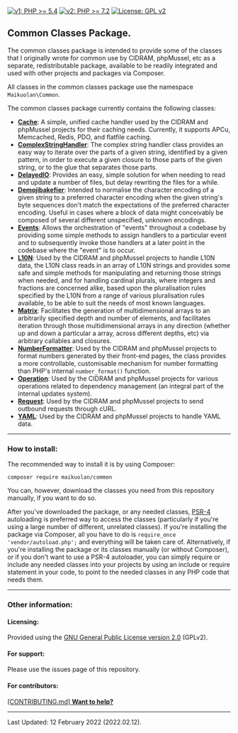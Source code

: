 [![v1: PHP >= 5.4](https://img.shields.io/badge/v1-PHP%20%3E%3D%205.4-8892bf.svg)](https://maikuolan.github.io/Compatibility-Charts/)
[![v2: PHP >= 7.2](https://img.shields.io/badge/v2-PHP%20%3E%3D%207.2-8892bf.svg)](https://maikuolan.github.io/Compatibility-Charts/)
[![License: GPL v2](https://img.shields.io/badge/License-GPL%20v2-blue.svg)](https://www.gnu.org/licenses/old-licenses/gpl-2.0.en.html)

## Common Classes Package.

The common classes package is intended to provide some of the classes that I originally wrote for common use by CIDRAM, phpMussel, etc as a separate, redistributable package, available to be readily integrated and used with other projects and packages via Composer.

All classes in the common classes package use the namespace `Maikuolan\Common`.

The common classes package currently contains the following classes:
- **[Cache](https://github.com/Maikuolan/Common/blob/v2/_docs/Cache.md)**: A simple, unified cache handler used by the CIDRAM and phpMussel projects for their caching needs. Currently, it supports APCu, Memcached, Redis, PDO, and flatfile caching.
- **[ComplexStringHandler](https://github.com/Maikuolan/Common/blob/v2/_docs/ComplexStringHandler.md)**: The complex string handler class provides an easy way to iterate over the parts of a given string, identified by a given pattern, in order to execute a given closure to those parts of the given string, or to the glue that separates those parts.
- **[DelayedIO](https://github.com/Maikuolan/Common/blob/v2/_docs/DelayedIO.md)**: Provides an easy, simple solution for when needing to read and update a number of files, but delay rewriting the files for a while.
- **[Demojibakefier](https://github.com/Maikuolan/Common/blob/v2/_docs/Demojibakefier.md)**: Intended to normalise the character encoding of a given string to a preferred character encoding when the given string's byte sequences don't match the expectations of the preferred character encoding. Useful in cases where a block of data might conceivably be composed of several different unspecified, unknown encodings.
- **[Events](https://github.com/Maikuolan/Common/blob/v2/_docs/Events.md)**: Allows the orchestration of "events" throughout a codebase by providing some simple methods to assign handlers to a particular event and to subsequently invoke those handlers at a later point in the codebase where the "event" is to occur.
- **[L10N](https://github.com/Maikuolan/Common/blob/v2/_docs/L10N.md)**: Used by the CIDRAM and phpMussel projects to handle L10N data, the L10N class reads in an array of L10N strings and provides some safe and simple methods for manipulating and returning those strings when needed, and for handling cardinal plurals, where integers and fractions are concerned alike, based upon the pluralisation rules specified by the L10N from a range of various pluralisation rules available, to be able to suit the needs of most known languages.
- **[Matrix](https://github.com/Maikuolan/Common/blob/v2/_docs/Matrix.md)**: Facilitates the generation of multidimensional arrays to an arbitrarily specified depth and number of elements, and facilitates iteration through those multidimensional arrays in any direction (whether up and down a particular a array, across different depths, etc) via arbitrary callables and closures.
- **[NumberFormatter](https://github.com/Maikuolan/Common/blob/v2/_docs/NumberFormatter.md)**: Used by the CIDRAM and phpMussel projects to format numbers generated by their front-end pages, the class provides a more controllable, customisable mechanism for number formatting than PHP's internal `number_format()` function.
- **[Operation](https://github.com/Maikuolan/Common/blob/v2/_docs/Operation.md)**: Used by the CIDRAM and phpMussel projects for various operations related to dependency management (an integral part of the internal updates system).
- **[Request](https://github.com/Maikuolan/Common/blob/v2/_docs/Request.md)**: Used by the CIDRAM and phpMussel projects to send outbound requests through cURL.
- **[YAML](https://github.com/Maikuolan/Common/blob/v2/_docs/YAML.md)**: Used by the CIDRAM and phpMussel projects to handle YAML data.

---


### How to install:

The recommended way to install it is by using Composer:

`composer require maikuolan/common`

You can, however, download the classes you need from this repository manually, if you want to do so.

After you've downloaded the package, or any needed classes, [PSR-4](https://www.php-fig.org/psr/psr-4/) autoloading is preferred way to access the classes (particularly if you're using a large number of different, unrelated classes). If you're installing the package via Composer, all you have to do is `require_once 'vendor/autoload.php';` and everything will be taken care of. Alternatively, if you're installing the package or its classes manually (or without Composer), or if you don't want to use a PSR-4 autoloader, you can simply require or include any needed classes into your projects by using an include or require statement in your code, to point to the needed classes in any PHP code that needs them.

---


### Other information:

#### Licensing:
Provided using the [GNU General Public License version 2.0](https://github.com/Maikuolan/Common/blob/v2/LICENSE.txt) (GPLv2).

#### For support:
Please use the issues page of this repository.

#### For contributors:
[\[CONTRIBUTING.md\] **Want to help?**](https://github.com/Maikuolan/Common/blob/v2/CONTRIBUTING.md)

---


Last Updated: 12 February 2022 (2022.02.12).
